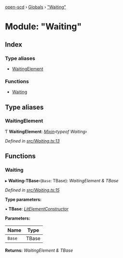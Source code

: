 [open-scd](../README.md) › [Globals](../globals.md) › ["Waiting"](_waiting_.md)

# Module: "Waiting"

## Index

### Type aliases

* [WaitingElement](_waiting_.md#waitingelement)

### Functions

* [Waiting](_waiting_.md#waiting)

## Type aliases

###  WaitingElement

Ƭ **WaitingElement**: *[Mixin](_foundation_.md#mixin)‹typeof Waiting›*

*Defined in [src/Waiting.ts:13](https://github.com/openscd/open-scd/blob/2f1ab2c/src/Waiting.ts#L13)*

## Functions

###  Waiting

▸ **Waiting**‹**TBase**›(`Base`: TBase): *WaitingElement & TBase*

*Defined in [src/Waiting.ts:15](https://github.com/openscd/open-scd/blob/2f1ab2c/src/Waiting.ts#L15)*

**Type parameters:**

▪ **TBase**: *[LitElementConstructor](_foundation_.md#litelementconstructor)*

**Parameters:**

Name | Type |
------ | ------ |
`Base` | TBase |

**Returns:** *WaitingElement & TBase*
